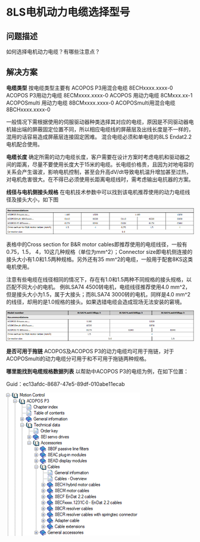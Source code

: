 # 8LS电机动力电缆选择型号
## 问题描述
如何选择电机动力电缆？有哪些注意点？

## 解决方案

**电缆类型**
按电缆类型主要有
ACOPOS P3用混合电缆        8ECHxxxx.xxxx-0
ACOPOS P3用动力电缆        8ECMxxxx.xxxx-0
ACOPOS 用动力电缆            8CMxxx.xx-1
ACOPOSmulti 用动力电缆    8BCMxxxx.xxxx-0
ACOPOSmulti用混合电缆      8BCHxxxx.xxxx-0

一般情况下需根据使用的伺服驱动器种类选择其对应的电缆，原因是不同驱动器电机输出端的屏蔽固定位置不同，所以相应电缆线的屏蔽层及出线长度是不一样的，混用的话容易造成屏蔽层连接固定困难。
混合电缆必须和单电缆的8LS Endat2.2电机配合使用。

**电缆长度**
确定所需的动力电缆长度，客户需要在设计方案时考虑电机和驱动器之间的距离，尽量不要使用长度大于15米的电缆。长电缆价格贵，且因为对地电容的关系会产生谐波，影响电机控制，甚至会升高dV/dt导致电机温升增加甚至过热，对电机危害很大。在不得已必须使用长距离电缆线时，需考虑输出电抗器的方案。

**线径与电机侧接头规格**
在电机技术参数中可以找到该电机推荐使用的动力电缆线径及接头大小，如下图

![Img](./FILES/0148LS电机动力电缆选择型号.md/img-20220620091318.png)


表格中的Cross section for B&R motor cables即推荐使用的电缆线径，一般有0.75，1.5， 4，10这几种规格（单位为mm^2）；Connector size即电机侧连接的接头大小有1.0和1.5两种规格。另外还有35 mm^2的电缆，一般用于配套8KS这类电机使用。

注意有些电缆在线径相同的情况下，存在有1.0和1.5两种不同规格的接头规格，以匹配不同大小的电机。
例8LSA74 4500转电机，电缆线径推荐使用4.0 mm^2，但是接头大小为1.5，属于大接头；而8LSA74 3000转的电机，同样是4.0 mm^2的线径，却用的是1.0规格的接头。如果选错电缆会造成现场无法安装的窘境。

![Img](./FILES/0148LS电机动力电缆选择型号.md/img-20220620091336.png)

**是否可用于拖链**
ACOPOS及ACOPOS P3的动力电缆均可用于拖链，对于ACOPOSmulti的动力电缆分可用于和不可用于拖链两种规格。

**哪里能找到电缆规格数据列表**
以帮助中ACOPOS P3的电缆为例，在如下位置：

Guid：ec13afdc-8687-47e5-89df-010abe11ecab

![Img](./FILES/0148LS电机动力电缆选择型号.md/img-20220620091348.png)

